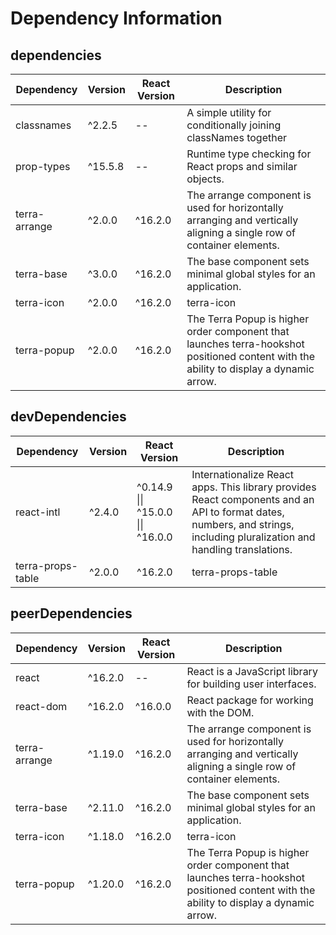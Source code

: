 # Dependency Information

## dependencies
| Dependency | Version | React Version | Description |
|-|-|-|-|
| classnames | ^2.2.5 | -- | A simple utility for conditionally joining classNames together |
| prop-types | ^15.5.8 | -- | Runtime type checking for React props and similar objects. |
| terra-arrange | ^2.0.0 | ^16.2.0 | The arrange component is used for horizontally arranging and vertically aligning a single row of container elements. |
| terra-base | ^3.0.0 | ^16.2.0 | The base component sets minimal global styles for an application. |
| terra-icon | ^2.0.0 | ^16.2.0 | terra-icon |
| terra-popup | ^2.0.0 | ^16.2.0 | The Terra Popup is higher order component that launches terra-hookshot positioned content with the ability to display a dynamic arrow. |

## devDependencies
| Dependency | Version | React Version | Description |
|-|-|-|-|
| react-intl | ^2.4.0 | ^0.14.9 \|\| ^15.0.0 \|\| ^16.0.0 | Internationalize React apps. This library provides React components and an API to format dates, numbers, and strings, including pluralization and handling translations. |
| terra-props-table | ^2.0.0 | ^16.2.0 | terra-props-table |

## peerDependencies
| Dependency | Version | React Version | Description |
|-|-|-|-|
| react | ^16.2.0 | -- | React is a JavaScript library for building user interfaces. |
| react-dom | ^16.2.0 | ^16.0.0 | React package for working with the DOM. |
| terra-arrange | ^1.19.0 | ^16.2.0 | The arrange component is used for horizontally arranging and vertically aligning a single row of container elements. |
| terra-base | ^2.11.0 | ^16.2.0 | The base component sets minimal global styles for an application. |
| terra-icon | ^1.18.0 | ^16.2.0 | terra-icon |
| terra-popup | ^1.20.0 | ^16.2.0 | The Terra Popup is higher order component that launches terra-hookshot positioned content with the ability to display a dynamic arrow. |

